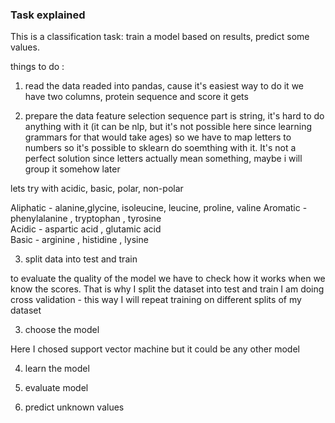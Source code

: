 ### Task explained

This is a classification task: train a model based on results, predict some values.

things to do :
1) read the data
readed into pandas, cause it's easiest way to do it
we have two columns, protein sequence and score it gets

2) prepare the data
feature selection
sequence part is string, it's hard to do anything with it (it can be nlp, but it's not possible here since learning grammars for that would take ages)
so we have to map letters to numbers so it's possible to sklearn do soemthing with it.
It's not a perfect solution since letters actually mean something, maybe i will group it somehow later

lets try with acidic, basic, polar, non-polar

Aliphatic - alanine,glycine, isoleucine, leucine, proline, valine 
Aromatic - phenylalanine  , tryptophan  , tyrosine  
Acidic - aspartic acid  , glutamic acid  
Basic - arginine  , histidine  , lysine


3) split data into test and train 

to evaluate the quality of the model we have to check how it works when we know the scores.
That is why I split the dataset into test and train 
I am doing cross validation - this way I will repeat training on different splits of my dataset 

3) choose the model

Here I chosed support vector machine but it could be any other model

4) learn the model

5) evaluate  model

6) predict unknown values

